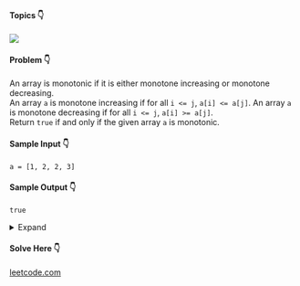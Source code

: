 #### Topics :point_down:
![](https://img.shields.io/badge/-array-wheat) 

#### Problem :point_down:
An array is monotonic if it is either monotone increasing or monotone decreasing.  
An array `a` is monotone increasing if for all `i <= j`, `a[i] <= a[j]`. An array `a` is monotone decreasing if for all `i <= j`, `a[i] >= a[j]`.  
Return `true` if and only if the given array `a` is monotonic.
#### Sample Input :point_down:
```
a = [1, 2, 2, 3]
```
#### Sample Output :point_down:
```
true
```  

<details>
<summary>Expand</summary>

#### Python :point_down:
```py
def solve(a):
    is_monotonic_increasing = True
    is_monotonic_decreasing = True   

    for i in range(1, len(a)):
        if (a[i-1] > a[i]):
            is_monotonic_increasing = False
        if (a[i-1] < a[i]):
            is_monotonic_decreasing = False

    return is_monotonic_increasing or is_monotonic_decreasing
```  
#### Time Complexity :point_down:
```
O(n)
```
#### Space Complexity :point_down:
```
O(1)
```
</details>

#### Solve Here :point_down:
[leetcode.com](https://leetcode.com/problems/monotonic-array/)
